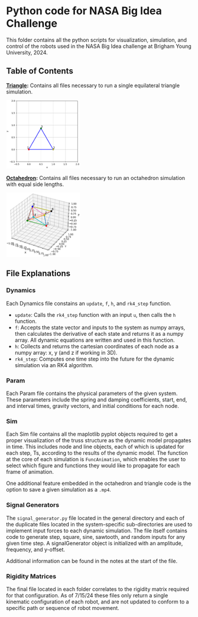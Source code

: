 # Python code for NASA Big Idea Challenge
This folder contains all the python scripts for visualization, simulation, and control of the robots used in the NASA Big Idea challenge at Brigham Young University, 2024.

## Table of Contents

**[Triangle](/Python_dynamics_code/Triangle/):** Contains all files necessary to run a single equilateral triangle simulation.

 <img src="media/Triangle_Sim_example.png" alt="Sample image of triangle simulation" width=200.0>

**[Octahedron](/Python_dynamics_code/Octahedron/):** Contains all files necessary to run an octahedron simulation with equal side lengths.

<img src="media/Octahedron_Sim_example.png" alt="Sample image of octahedron simulation" width = 200.0>

## File Explanations

### Dynamics
Each Dynamics file constains an `update`, `f`, `h`, and `rk4_step` function.
- `update`: Calls the `rk4_step` function with an input `u`, then calls the `h` function.
- `f`: Accepts the state vector and inputs to the system as numpy arrays, then calculates the derivative of each state and returns it as a numpy array. All dynamic equations are written and used in this function.
- `h`: Collects and returns the cartesian coordinates of each node as a numpy array: x, y (and z if working in 3D).
- `rk4_step`: Computes one time step into the future for the dynamic simulation via an RK4 algorithm.

### Param
Each Param file contains the physical parameters of the given system. These parameters include the spring and damping coefficients, start, end, and interval times, gravity vectors, and initial conditions for each node.

### Sim
Each Sim file contains all the maplotlib pyplot objects required to get a proper visualization of the truss structure as the dynamic model propagates in time. This includes node and line objects, each of which is updated for each step, Ts, according to the results of the dynamic model. The function at the core of each simulation is `FuncAnimation`, which enables the user to select which figure and functions they would like to propagate for each frame of animation.

One additional feature embedded in the octahedron and triangle code is the option to save a given simulation as a `.mp4`.

### Signal Generators
The `signal_generator.py` file located in the general directory and each of the duplicate files located in the system-specific sub-directories are used to implement input forces to each dynamic simulation. The file itself contains code to generate step, square, sine, sawtooth, and random inputs for any given time step. A signalGenerator object is initialized with an amplitude, frequency, and y-offset.

Additional information can be found in the notes at the start of the file.

### Rigidity Matrices
The final file located in each folder correlates to the rigidity matrix required for that configuration. As of 7/15/24 these files only return a single kinematic configuration of each robot, and are not updated to conform to a specific path or sequence of robot movement.
 


